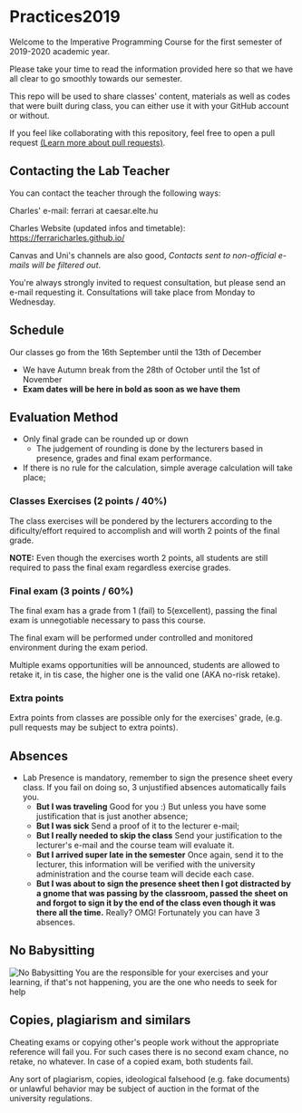 # Practices2019

Welcome to the Imperative Programming Course for the first semester of 2019-2020 academic year.

Please take your time to read the information provided here so that we have all clear to go smoothly towards our semester.

This repo will be used to share classes' content, materials as well as codes that were built during class, you can either use it with your GitHub account or without.

If you feel like collaborating with this repository, feel free to open a pull request [(Learn more about pull requests)](https://help.github.com/en/articles/creating-a-pull-request-from-a-fork).

## Contacting the Lab Teacher

You can contact the teacher through the following ways:

Charles' e-mail: ferrari at caesar.elte.hu

Charles Website (updated infos and timetable): https://ferraricharles.github.io/

Canvas and Uni's channels are also good, *Contacts sent to non-official e-mails will be filtered out*.

You're always strongly invited to request consultation, but please send an e-mail requesting it. Consultations will take place from Monday to Wednesday.

## Schedule
Our classes go from the 16th September until the 13th of December

* We have Autumn break from the 28th of October until the 1st of November
* **Exam dates will be here in bold as soon as we have them**

## Evaluation Method
* Only final grade can be rounded up or down
  * The judgement of rounding is done by the lecturers based in presence, grades and final exam performance.
* If there is no rule for the calculation, simple average calculation will take place;


### Classes Exercises (2 points / 40%)
The class exercises will be pondered by the lecturers according to the dificulty/effort required to accomplish and will worth 2 points of the final grade.

**NOTE:** Even though the exercises worth 2 points, all students are still required to pass the final exam regardless exercise grades.

### Final exam (3 points / 60%)
The final exam has a grade from 1 (fail) to 5(excellent), passing the final exam is unnegotiable necessary to pass this course.

The final exam will be performed under controlled and monitored environment during the exam period.

Multiple exams opportunities will be announced, students are allowed to retake it, in tis case, the higher one is the valid one (AKA no-risk retake).

### Extra points
Extra points from classes are possible only for the exercises' grade, (e.g. pull requests may be subject to extra points).


## Absences

* Lab Presence is mandatory, remember to sign the presence sheet every class. If you fail on doing so, 3 unjustified absences automatically fails you.
  * **But I was traveling** Good for you :) But unless you have some justification that is just another absence;
  * **But I was sick** Send a proof of it to the lecturer e-mail;
  * **But I really needed to skip the class** Send your justification to the lecturer's e-mail and the course team will evaluate it.
  * **But I arrived super late in the semester** Once again, send it to the lecturer, this information will be verified with the university administration and the course team will decide each case.
  * **But I was about to sign the presence sheet then I got distracted by a gnome that was passing by the classroom, passed the sheet on and forgot to sign it by the end of the class even though it was there all the time.** Really? OMG! Fortunately you can have 3 absences.

## No Babysitting
![No Babysitting](https://media.giphy.com/media/R4Ya5bltZiVnG/giphy.gif)
You are the responsible for your exercises and your learning, if that's not happening, you are the one who needs to seek for help


## Copies, plagiarism and similars
Cheating exams or copying other's people work without the appropriate reference will fail you. For such cases there is no second exam chance, no retake, no whatever. In case of a copied exam, both students fail.

Any sort of plagiarism, copies, ideological falsehood (e.g. fake documents)  or unlawful behavior may be subject of auction in the format of the university regulations.
